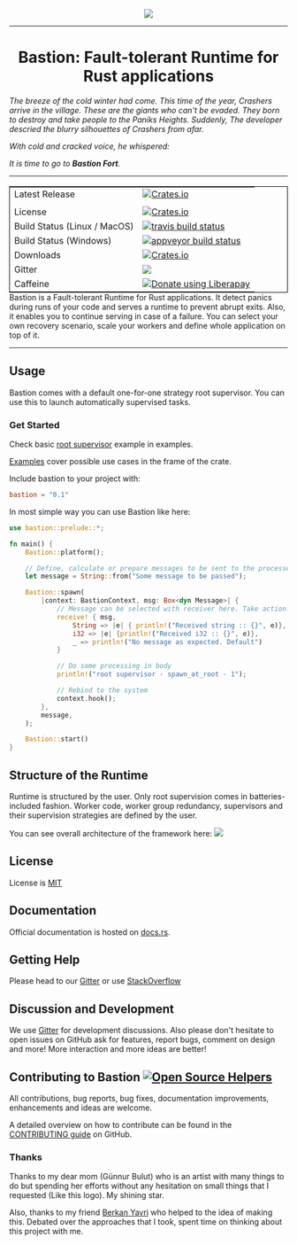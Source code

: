 <div align="center">
  <img src="https://github.com/vertexclique/bastion/blob/master/img/bastion.png"><br>
</div>

-----------------

<h1 align="center">Bastion: Fault-tolerant Runtime for Rust applications</h1>

*The breeze of the cold winter had come. This time of the year, Crashers arrive in the village. These are the giants who can't be evaded. They born to destroy and take people to the Paniks Heights. Suddenly, The developer descried the blurry silhouettes of Crashers from afar.*

*With cold and cracked voice, he whispered:*

*It is time to go to **Bastion Fort**.*

---

<table align=left style='float: left; margin: 4px 10px 0px 0px; border: 1px solid #000000;'>
<tr>
  <td>Latest Release</td>
  <td>
    <a href="https://crates.io/crates/bastion">
    <img alt="Crates.io" src="https://img.shields.io/crates/v/bastion.svg?style=popout-square">
    </a>
  </td>
</tr>
<tr>
  <td></td>
</tr>
<tr>
  <td>License</td>
  <td>
    <a href="https://github.com/vertexclique/bastion/blob/master/LICENSE">
    <img alt="Crates.io" src="https://img.shields.io/crates/l/bastion.svg?style=popout-square">
    </a>
</td>
</tr>
<tr>
  <td>Build Status (Linux / MacOS)</td>
  <td>
    <a href="https://travis-ci.org/vertexclique/bastion">
    <img src="https://travis-ci.org/vertexclique/bastion.svg?branch=master" alt="travis build status" />
    </a>
  </td>
</tr>
<tr>
  <td>Build Status (Windows)</td>
  <td>
    <a href="https://ci.appveyor.com/project/vertexclique/bastion/branch/master">
    <img src="https://ci.appveyor.com/api/projects/status/ksfqpeuq9gxspnb6/branch/master?svg=true" alt="appveyor build status" />
    </a>
  </td>
</tr>
<tr>
  <td>Downloads</td>
  <td>
    <a href="https://crates.io/crates/bastion">
    <img alt="Crates.io" src="https://img.shields.io/crates/d/bastion.svg?style=popout-square">
    </a>
  </td>
</tr>
<tr>
	<td>Gitter</td>
	<td>
		<a href="https://gitter.im/bastionframework/community">
		<img src="https://badges.gitter.im/Join%20Chat.svg" />
		</a>
	</td>
</tr>
<tr>
	<td>Caffeine</td>
	<td>
	    <a href="https://liberapay.com/vertexclique/donate">
	    <img alt="Donate using Liberapay" src="https://liberapay.com/assets/widgets/donate.svg">
	    </a>
	</td>
</tr>
</table>

---

Bastion is a Fault-tolerant Runtime for Rust applications.
It detect panics during runs of your code and serves a runtime to
prevent abrupt exits. Also, it enables you to continue serving in case of
a failure. You can select your own recovery scenario, scale your workers and
define whole application on top of it. 

---

## Usage

Bastion comes with a default one-for-one strategy root supervisor.
You can use this to launch automatically supervised tasks.

### Get Started
Check basic [root supervisor](https://github.com/vertexclique/bastion/blob/master/examples/root_spv.rs) example in examples.

[Examples](https://github.com/vertexclique/bastion/blob/master/examples) cover possible use cases in the frame of the crate.

Include bastion to your project with:
```toml
bastion = "0.1"
```

In most simple way you can use Bastion like here:
```rust
use bastion::prelude::*;

fn main() {
    Bastion::platform();

    // Define, calculate or prepare messages to be sent to the processes. 
    let message = String::from("Some message to be passed");

    Bastion::spawn(
        |context: BastionContext, msg: Box<dyn Message>| {
            // Message can be selected with receiver here. Take action!
            receive! { msg,
                String => |e| { println!("Received string :: {}", e)},
                i32 => |e| {println!("Received i32 :: {}", e)},
                _ => println!("No message as expected. Default")
            }

            // Do some processing in body
            println!("root supervisor - spawn_at_root - 1");

            // Rebind to the system
            context.hook();
        },
        message,
    );

    Bastion::start()
}
```

## Structure of the Runtime

Runtime is structured by the user. Only root supervision comes in batteries-included fashion.
Worker code, worker group redundancy, supervisors and their supervision strategies are defined by the user.

You can see overall architecture of the framework here:
![](img/bastion-arch.png) 


## License

License is [MIT](https://github.com/vertexclique/bastion/blob/master/LICENSE)

## Documentation

Official documentation is hosted on [docs.rs](https://docs.rs/bastion).

## Getting Help
Please head to our [Gitter](https://gitter.im/bastionframework/community) or use [StackOverflow](https://stackoverflow.com/questions/tagged/bastionframework)

## Discussion and Development
We use [Gitter](https://gitter.im/bastionframework/community) for development discussions. Also please don't hesitate to open issues on GitHub ask for features, report bugs, comment on design and more!
More interaction and more ideas are better!

## Contributing to Bastion [![Open Source Helpers](https://www.codetriage.com/vertexclique/bastion/badges/users.svg)](https://www.codetriage.com/vertexclique/bastion)

All contributions, bug reports, bug fixes, documentation improvements, enhancements and ideas are welcome.

A detailed overview on how to contribute can be found in the  [CONTRIBUTING guide](.github/CONTRIBUTING.md) on GitHub.

### Thanks

Thanks to my dear mom (Günnur Bulut) who is an artist with many things to do but
spending her efforts without any hesitation on small things that I requested
(Like this logo). My shining star.

Also, thanks to my friend [Berkan Yavri](http://github.com/yavrib) who helped to the idea of making this.
Debated over the approaches that I took, spent time on thinking about this project with me.
